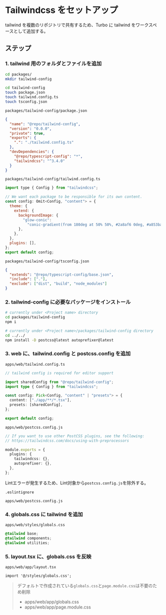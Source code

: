 # Tailwindcss をセットアップ

tailwind を複数のリポジトリで共有するため、Turbo に tailwind をワークスペースとして追加する。  

## ステップ

### 1. tailwind 用のフォルダとファイルを追加  

```bash
cd packages/
mkdir tailwind-config

cd tailwind-config
touch package.json
touch tailwind.config.ts
touch tsconfig.json
```

`packages/tailwind-config/package.json`

```json
{
  "name": "@repo/tailwind-config",
  "version": "0.0.0",
  "private": true,
  "exports": {
    ".": "./tailwind.config.ts"
  },
  "devDependencies": {
    "@repo/typescript-config": "*",
    "tailwindcss": "^3.4.0"
  }
}
```

`packages/tailwind-config/tailwind.config.ts`

```js
import type { Config } from "tailwindcss";

// We want each package to be responsible for its own content.
const config: Omit<Config, "content"> = {
  theme: {
    extend: {
      backgroundImage: {
        "glow-conic":
          "conic-gradient(from 180deg at 50% 50%, #2a8af6 0deg, #a853ba 180deg, #e92a67 360deg)",
      },
    },
  },
  plugins: [],
};
export default config;
```

`packages/tailwind-config/tsconfig.json`

```json
{
  "extends": "@repo/typescript-config/base.json",
  "include": ["."],
  "exclude": ["dist", "build", "node_modules"]
}
```

### 2. tailwind-config に必要なパッケージをインストール

```bash
# currently under <Project name> directory
cd packages/tailwind-config
npm i
```

```bash
# currently under <Project name>/packages/tailwind-config directory
cd ../../
npm install -D postcss@latest autoprefixer@latest
```

### 3. web に、tailwind.config と postcss.config を追加

`apps/web/tailwind.config.ts`

```ts
// tailwind config is required for editor support

import sharedConfig from "@repo/tailwind-config";
import type { Config } from "tailwindcss";

const config: Pick<Config, "content" | "presets"> = {
  content: ["./app/**/*.tsx"],
  presets: [sharedConfig],
};

export default config;
```

`apps/web/postcss.config.js`

```ts
// If you want to use other PostCSS plugins, see the following:
// https://tailwindcss.com/docs/using-with-preprocessors

module.exports = {
  plugins: {
    tailwindcss: {},
    autoprefixer: {},
  },
};
```

Lintエラーが発生するため、Lint対象から`postcss.config.js`を除外する。

`.eslintignore`

```
apps/web/postcss.config.js
```

### 4. globals.css に tailwind を追加

`apps/web/styles/globals.css`

```css
@tailwind base;
@tailwind components;
@tailwind utilities;
```

### 5. layout.tsx に、globals.css を反映

`apps/web/app/layout.tsx`

```tsx
import '@/styles/globals.css';
```

> デフォルトで作成されている`globals.css`と`page.module.css`は不要のため削除
> - apps/web/app/globals.css
> - apps/web/app/page.module.css